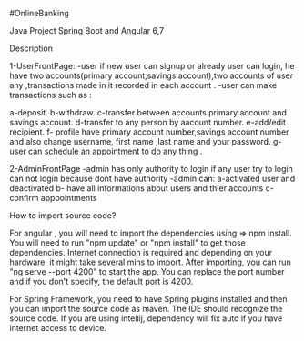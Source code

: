 #OnlineBanking

Java Project Spring Boot and Angular 6,7 


Description


1-UserFrontPage:
-user if new user can signup or already user can login, he have two accounts(primary account,savings account),two accounts of user any ,transactions made in it recorded in each account .
-user can make transactions such as :

a-deposit.
b-withdraw.
c-transfer between accounts primary account and savings account.
d-transfer to any person by aacount number. 
e-add/edit recipient.
f- profile have primary account number,savings account number and also change username, first name ,last name and your password.
 g-user can schedule an appointment to do any thing .  
 
 
 
2-AdminFrontPage 
 -admin has only authority to login if any user try to login can not login because dont have  authority
  -admin can:
 a-activated user and deactivated 
 b- have all informations about users and thier accounts
 c-confirm appoointments
             
             
 How to import source code?

For angular , you will need to import the dependencies using => npm install. You will need to run "npm update" or "npm install" to get those dependencies. Internet connection is required and depending on your hardware, it might take several mins to import. After importing, you can run "ng serve --port 4200" to start the app. You can replace the port number and if you don't specify, the default port is 4200.

For Spring Framework, you need to have Spring plugins installed and then you can import the source code as maven. The IDE should recognize the source code. If you are using intellij, dependency will fix auto if you have internet access to device.
